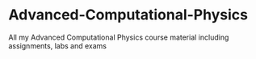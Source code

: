 # Advanced-Computational-Physics
All my Advanced Computational Physics course material including assignments, labs and exams
